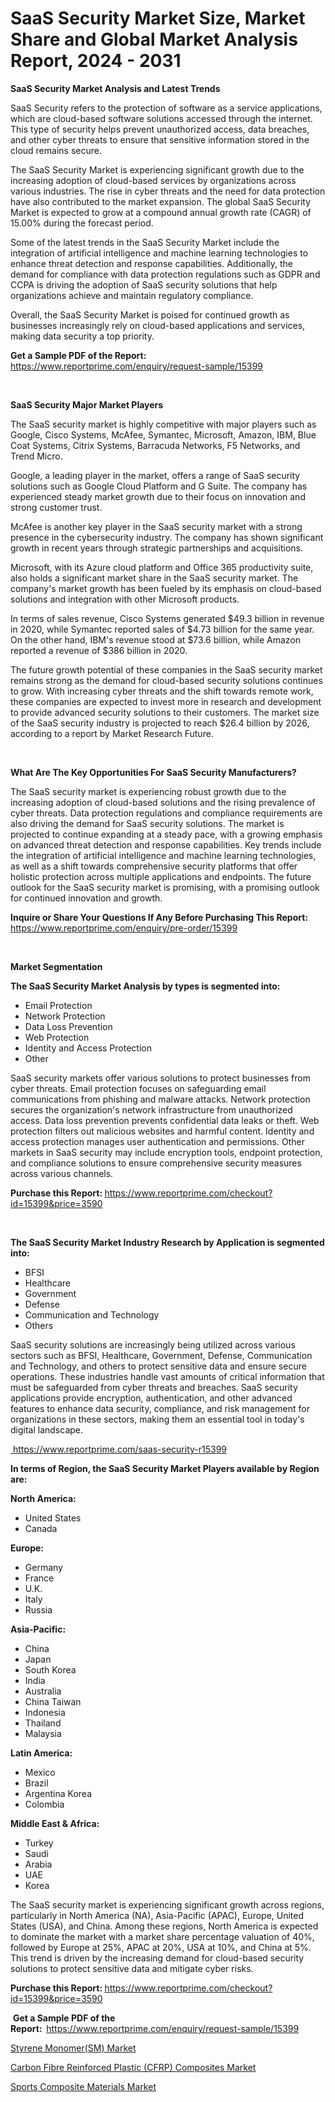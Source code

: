 <p><h1>SaaS Security Market Size, Market Share and Global Market Analysis Report, 2024 - 2031</h1></p><p><strong>SaaS Security Market Analysis and Latest Trends</strong></p>
<p><p>SaaS Security refers to the protection of software as a service applications, which are cloud-based software solutions accessed through the internet. This type of security helps prevent unauthorized access, data breaches, and other cyber threats to ensure that sensitive information stored in the cloud remains secure.</p><p>The SaaS Security Market is experiencing significant growth due to the increasing adoption of cloud-based services by organizations across various industries. The rise in cyber threats and the need for data protection have also contributed to the market expansion. The global SaaS Security Market is expected to grow at a compound annual growth rate (CAGR) of 15.00% during the forecast period.</p><p>Some of the latest trends in the SaaS Security Market include the integration of artificial intelligence and machine learning technologies to enhance threat detection and response capabilities. Additionally, the demand for compliance with data protection regulations such as GDPR and CCPA is driving the adoption of SaaS security solutions that help organizations achieve and maintain regulatory compliance.</p><p>Overall, the SaaS Security Market is poised for continued growth as businesses increasingly rely on cloud-based applications and services, making data security a top priority.</p></p>
<p><strong>Get a Sample PDF of the Report:&nbsp;</strong> <a href="https://www.reportprime.com/enquiry/request-sample/15399">https://www.reportprime.com/enquiry/request-sample/15399</a></p>
<p>&nbsp;</p>
<p><strong>SaaS Security Major Market Players</strong></p>
<p><p>The SaaS security market is highly competitive with major players such as Google, Cisco Systems, McAfee, Symantec, Microsoft, Amazon, IBM, Blue Coat Systems, Citrix Systems, Barracuda Networks, F5 Networks, and Trend Micro.</p><p>Google, a leading player in the market, offers a range of SaaS security solutions such as Google Cloud Platform and G Suite. The company has experienced steady market growth due to their focus on innovation and strong customer trust.</p><p>McAfee is another key player in the SaaS security market with a strong presence in the cybersecurity industry. The company has shown significant growth in recent years through strategic partnerships and acquisitions.</p><p>Microsoft, with its Azure cloud platform and Office 365 productivity suite, also holds a significant market share in the SaaS security market. The company's market growth has been fueled by its emphasis on cloud-based solutions and integration with other Microsoft products.</p><p>In terms of sales revenue, Cisco Systems generated $49.3 billion in revenue in 2020, while Symantec reported sales of $4.73 billion for the same year. On the other hand, IBM's revenue stood at $73.6 billion, while Amazon reported a revenue of $386 billion in 2020.</p><p>The future growth potential of these companies in the SaaS security market remains strong as the demand for cloud-based security solutions continues to grow. With increasing cyber threats and the shift towards remote work, these companies are expected to invest more in research and development to provide advanced security solutions to their customers. The market size of the SaaS security industry is projected to reach $26.4 billion by 2026, according to a report by Market Research Future.</p></p>
<p>&nbsp;</p>
<p><strong>What Are The Key Opportunities For SaaS Security Manufacturers?</strong></p>
<p><p>The SaaS security market is experiencing robust growth due to the increasing adoption of cloud-based solutions and the rising prevalence of cyber threats. Data protection regulations and compliance requirements are also driving the demand for SaaS security solutions. The market is projected to continue expanding at a steady pace, with a growing emphasis on advanced threat detection and response capabilities. Key trends include the integration of artificial intelligence and machine learning technologies, as well as a shift towards comprehensive security platforms that offer holistic protection across multiple applications and endpoints. The future outlook for the SaaS security market is promising, with a promising outlook for continued innovation and growth.</p></p>
<p><strong>Inquire or Share Your Questions If Any Before Purchasing This Report:</strong> <a href="https://www.reportprime.com/enquiry/pre-order/15399">https://www.reportprime.com/enquiry/pre-order/15399</a></p>
<p>&nbsp;</p>
<p><strong>Market Segmentation</strong></p>
<p><strong>The SaaS Security Market Analysis by types is segmented into:</strong></p>
<p><ul><li>Email Protection</li><li>Network Protection</li><li>Data Loss Prevention</li><li>Web Protection</li><li>Identity and Access Protection</li><li>Other</li></ul></p>
<p><p>SaaS security markets offer various solutions to protect businesses from cyber threats. Email protection focuses on safeguarding email communications from phishing and malware attacks. Network protection secures the organization's network infrastructure from unauthorized access. Data loss prevention prevents confidential data leaks or theft. Web protection filters out malicious websites and harmful content. Identity and access protection manages user authentication and permissions. Other markets in SaaS security may include encryption tools, endpoint protection, and compliance solutions to ensure comprehensive security measures across various channels.</p></p>
<p><strong>Purchase this Report:&nbsp;</strong><a href="https://www.reportprime.com/checkout?id=15399&price=3590">https://www.reportprime.com/checkout?id=15399&price=3590</a></p>
<p>&nbsp;</p>
<p><strong>The SaaS Security Market Industry Research by Application is segmented into:</strong></p>
<p><ul><li>BFSI</li><li>Healthcare</li><li>Government</li><li>Defense</li><li>Communication and Technology</li><li>Others</li></ul></p>
<p><p>SaaS security solutions are increasingly being utilized across various sectors such as BFSI, Healthcare, Government, Defense, Communication and Technology, and others to protect sensitive data and ensure secure operations. These industries handle vast amounts of critical information that must be safeguarded from cyber threats and breaches. SaaS security applications provide encryption, authentication, and other advanced features to enhance data security, compliance, and risk management for organizations in these sectors, making them an essential tool in today's digital landscape.</p></p>
<p><a href="https://www.reportprime.com/saas-security-r15399">&nbsp;https://www.reportprime.com/saas-security-r15399</a></p>
<p><strong>In terms of Region, the SaaS Security Market Players available by Region are:</strong></p>
<p>
    <p> <strong> North America: </strong>
        <ul>
            <li>United States</li>
            <li>Canada</li>
        </ul>
        </p> 
    <p> <strong> Europe: </strong>
        <ul>
            <li>Germany</li>
            <li>France</li>
            <li>U.K.</li>
            <li>Italy</li>
            <li>Russia</li>
        </ul>
        </p> 
    <p> <strong> Asia-Pacific: </strong>
        <ul>
            <li>China</li>
            <li>Japan</li>
            <li>South Korea</li>
            <li>India</li>
            <li>Australia</li>
            <li>China Taiwan</li>
            <li>Indonesia</li>
            <li>Thailand</li>
            <li>Malaysia</li>
        </ul>
        </p> 
    <p> <strong> Latin America: </strong>
        <ul>
            <li>Mexico</li>
            <li>Brazil</li>
            <li>Argentina Korea</li>
            <li>Colombia</li>
        </ul>
        </p> 
    <p> <strong> Middle East & Africa: </strong>
        <ul>
            <li>Turkey</li>
            <li>Saudi</li>
            <li>Arabia</li>
            <li>UAE</li>
            <li>Korea</li>
        </ul>
    </p>
    </p>
<p><p>The SaaS security market is experiencing significant growth across regions, particularly in North America (NA), Asia-Pacific (APAC), Europe, United States (USA), and China. Among these regions, North America is expected to dominate the market with a market share percentage valuation of 40%, followed by Europe at 25%, APAC at 20%, USA at 10%, and China at 5%. This trend is driven by the increasing demand for cloud-based security solutions to protect sensitive data and mitigate cyber risks.</p></p>
<p><strong>Purchase this Report: </strong><a href="https://www.reportprime.com/checkout?id=15399&price=3590">https://www.reportprime.com/checkout?id=15399&price=3590</a></p>
<p>&nbsp;<strong>Get a Sample PDF of the Report:&nbsp;&nbsp;</strong><a href="https://www.reportprime.com/enquiry/request-sample/15399">https://www.reportprime.com/enquiry/request-sample/15399</a></p>
<p><strong></strong></p>
<p><p><a href="https://www.linkedin.com/pulse/styrene-monomersm-market-offers-provide-insightful-data-musxe?trackingId=yNI7dIgxvzWNLLUs9dL%2FAA%3D%3D">Styrene Monomer(SM) Market</a></p><p><a href="https://www.linkedin.com/pulse/carbon-fibre-reinforced-plastic-cfrp-composites-market-viaqe?trackingId=5ViQJm7EJii0KiPGvp0nyg%3D%3D">Carbon Fibre Reinforced Plastic (CFRP) Composites Market</a></p><p><a href="https://www.linkedin.com/pulse/sports-composite-materials-market-size-examines-its-scope-ia3xe?trackingId=XJ2rkY9VMrKArcqS5p43wQ%3D%3D">Sports Composite Materials Market</a></p></p>